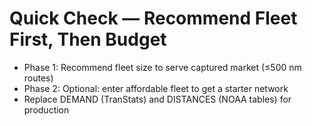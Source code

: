 # Quick Check — Recommend Fleet First, Then Budget
- Phase 1: Recommend fleet size to serve captured market (≤500 nm routes)
- Phase 2: Optional: enter affordable fleet to get a starter network
- Replace DEMAND (TranStats) and DISTANCES (NOAA tables) for production
